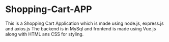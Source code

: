 # Shopping-Cart-APP
This is a Shopping Cart Application which is made using node.js, express.js and axios.js The backend is in MySql and frontend is made using Vue.js along with HTML ans CSS for styling.
